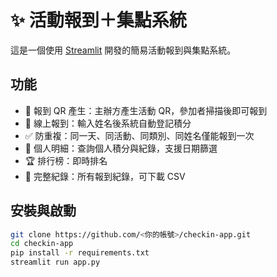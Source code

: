 # ✨ 活動報到＋集點系統

這是一個使用 [Streamlit](https://streamlit.io) 開發的簡易活動報到與集點系統。

## 功能
- 📱 報到 QR 產生：主辦方產生活動 QR，參加者掃描後即可報到
- 📝 線上報到：輸入姓名後系統自動登記積分
- ✅ 防重複：同一天、同活動、同類別、同姓名僅能報到一次
- 👤 個人明細：查詢個人積分與紀錄，支援日期篩選
- 🏆 排行榜：即時排名
- 📒 完整紀錄：所有報到紀錄，可下載 CSV

## 安裝與啟動
```bash
git clone https://github.com/<你的帳號>/checkin-app.git
cd checkin-app
pip install -r requirements.txt
streamlit run app.py
